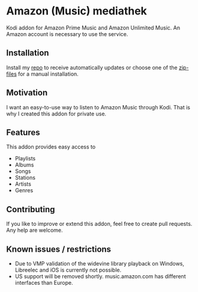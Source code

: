 # Amazon (Music) mediathek
Kodi addon for Amazon Prime Music and Amazon Unlimited Music.
An Amazon account is necessary to use the service.

## Installation
Install my [repo](https://github.com/spacys/repoverview) to receive automatically updates or choose one of the [zip-files](https://github.com/spacys/mediathek/tree/master/zip/plugin.audio.amazonmedia) for a manual installation.

## Motivation
I want an easy-to-use way to listen to Amazon Music through Kodi. That is why I created this addon for private use.

## Features
This addon provides easy access to
- Playlists
- Albums
- Songs
- Stations
- Artists
- Genres

## Contributing
If you like to improve or extend this addon, feel free to create pull requests.
Any help are welcome.

## Known issues / restrictions
- Due to VMP validation of the widevine library playback on Windows, Libreelec and iOS is currently not possible.
- US support will be removed shortly. music.amazon.com has different interfaces than Europe.

